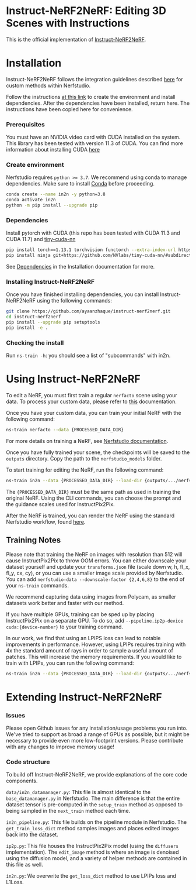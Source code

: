 # Instruct-NeRF2NeRF: Editing 3D Scenes with Instructions

This is the official implementation of [Instruct-NeRF2NeRF](https://instruct-nerf2nerf.github.io/).

# Installation

Instruct-NeRF2NeRF follows the integration guidelines described [here](https://docs.nerf.studio/en/latest/developer_guides/new_methods.html) for custom methods within Nerfstudio.

Follow the instructions [at this link](https://github.com/nerfstudio-project/nerfstudio/blob/main/README.md#1-installation-setup-the-environment) to create the environment and install dependencies. After the dependencies have been installed, return here. The instructions have been copied here for convenience.

### Prerequisites

You must have an NVIDIA video card with CUDA installed on the system. This library has been tested with version 11.3 of CUDA. You can find more information about installing CUDA [here](https://docs.nvidia.com/cuda/cuda-quick-start-guide/index.html)

### Create environment

Nerfstudio requires `python >= 3.7`. We recommend using conda to manage dependencies. Make sure to install [Conda](https://docs.conda.io/en/latest/miniconda.html) before proceeding.

```bash
conda create --name in2n -y python=3.8
conda activate in2n
python -m pip install --upgrade pip
```

### Dependencies

Install pytorch with CUDA (this repo has been tested with CUDA 11.3 and CUDA 11.7) and [tiny-cuda-nn](https://github.com/NVlabs/tiny-cuda-nn)

```bash
pip install torch==1.13.1 torchvision functorch --extra-index-url https://download.pytorch.org/whl/cu117
pip install ninja git+https://github.com/NVlabs/tiny-cuda-nn/#subdirectory=bindings/torch
```

See [Dependencies](https://github.com/nerfstudio-project/nerfstudio/blob/main/docs/quickstart/installation.md#dependencies)
in the Installation documentation for more.

### Installing Instruct-NeRF2NeRF

Once you have finished installing dependencies, you can install Instruct-NeRF2NeRF using the following commands:

```bash
git clone https://github.com/ayaanzhaque/instruct-nerf2nerf.git
cd instruct-nerf2nerf
pip install --upgrade pip setuptools
pip install -e .
```

### Checking the install
Run ```ns-train -h```: you should see a list of "subcommands" with in2n.

# Using Instruct-NeRF2NeRF
To edit a NeRF, you must first train a regular ```nerfacto``` scene using your data. To process your custom data, please refer to [this](https://docs.nerf.studio/en/latest/quickstart/custom_dataset.html) documentation.

Once you have your custom data, you can train your initial NeRF with the following command:

```bash
ns-train nerfacto --data {PROCESSED_DATA_DIR}
```

For more details on training a NeRF, see [Nerfstudio documentation](https://docs.nerf.studio/en/latest/quickstart/first_nerf.html).

Once you have fully trained your scene, the checkpoints will be saved to the ```outputs``` directory. Copy the path to the ```nerfstudio_models``` folder.

To start training for editing the NeRF, run the following command:

```bash
ns-train in2n --data {PROCESSED_DATA_DIR} --load-dir {outputs/.../nerfstudio_models} --pipeline.prompt {"prompt"} --pipeline.guidance-scale 7.5 --pipeline.image-guidance-scale 1.5
```

The ```{PROCESSED_DATA_DIR}``` must be the same path as used in training the original NeRF. Using the CLI commands, you can choose the prompt and the guidance scales used for InstructPix2Pix.

After the NeRF is trained, you can render the NeRF using the standard Nerfstudio workflow, found [here](https://docs.nerf.studio/en/latest/quickstart/viewer_quickstart.html).

## Training Notes

Please note that training the NeRF on images with resolution than 512 will cause InstructPix2Pix to throw OOM errors. You can either downscale your dataset yourself and update your ```transforms.json``` file (scale down w, h, fl_x, fl_y, cx, cy), or you can use a smaller image scale provided by Nerfstudio. You can add ```nerfstudio-data --downscale-factor {2,4,6,8}``` to the end of your ```ns-train``` commands.

We recommend capturing data using images from Polycam, as smaller datasets work better and faster with our method.

If you have multiple GPUs, training can be sped up by placing InstructPix2Pix on a separate GPU. To do so, add ```--pipeline.ip2p-device cuda:{device-number}``` to your training command.

In our work, we find that using an LPIPS loss can lead to notable improvements in performance. However, using LPIPs requires training with 4x the standard amount of rays in order to sample a useful amount of patches. This will increase the memory requirements. If you would like to train with LPIPs, you can run the following command:

```bash
ns-train in2n --data {PROCESSED_DATA_DIR} --load-dir {outputs/.../nerfstudio_models} --pipeline.prompt {"prompt"} --pipeline.guidance-scale 7.5 --pipeline.image-guidance-scale 1.5 --pipeline.model.use-lpips --pipeline.datamanager.patch-size 32
```

# Extending Instruct-NeRF2NeRF

### Issues
Please open Github issues for any installation/usage problems you run into. We've tried to support as broad a range of GPUs as possible, but it might be necessary to provide even more low-footprint versions. Please contribute with any changes to improve memory usage!
### Code structure
To build off Instruct-NeRF2NeRF, we provide explanations of the core code components.

```data/in2n_datamanager.py```: This file is almost identical to the ```base_datamanager.py``` in Nerfstudio. The main difference is that the entire dataset tensor is pre-computed in the ```setup_train``` method as opposed to being sampled in the ```next_train``` method each time.

```in2n_pipeline.py```: This file builds on the pipeline module in Nerfstudio. The ```get_train_loss_dict``` method samples images and places edited images back into the dataset.

```ip2p.py```: This file houses the InstructPix2Pix model (using the ```diffusers``` implementation). The ```edit_image``` method is where an image is denoised using the diffusion model, and a variety of helper methods are contained in this file as well.

```in2n.py```: We overwrite the ```get_loss_dict``` method to use LPIPs loss and L1Loss.